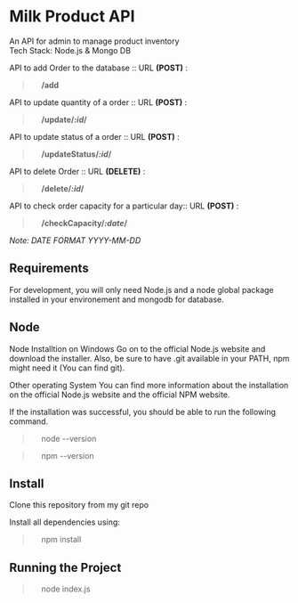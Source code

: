 # Milk Product API
An API for admin to manage product inventory <br />
Tech Stack: Node.js &amp; Mongo DB <br />

API to add Order to the database :: URL **(POST)** : 
> &emsp; **/add** <br />

API to update quantity of a order :: URL **(POST)** : 
> &emsp; **/update/_:id_/** <br />

API to update status of a order :: URL **(POST)** : 
> &emsp; **/updateStatus/_:id_/** <br />

API to delete Order :: URL **(DELETE)** : 
> &emsp; **/delete/_:id_/**  <br />

API to check order capacity for a particular day:: URL **(POST)** : 
> &emsp; **/checkCapacity/_:date_/**  <br />

_Note: DATE FORMAT YYYY-MM-DD_

## Requirements
For development, you will only need Node.js and a node global package installed in your environement and mongodb for database.<br />

## Node
Node Installtion on Windows Go on to the official Node.js website and download the installer. Also, be sure to have .git available in your PATH, npm might need it (You can find git).<br />

Other operating System You can find more information about the installation on the official Node.js website and the official NPM website.<br />

If the installation was successful, you should be able to run the following command.<br />

> &emsp; node --version

> &emsp; npm --version

## Install
Clone this repository from my git repo

Install all dependencies using: 
> &emsp; npm install

## Running the Project
> &emsp; node index.js
